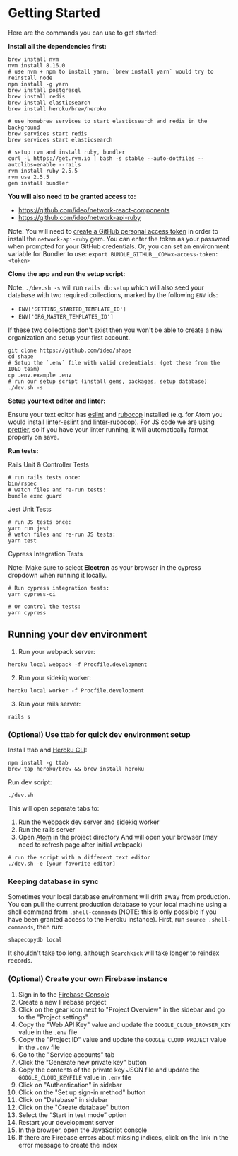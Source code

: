 # Getting Started

Here are the commands you can use to get started:

**Install all the dependencies first:**

```
brew install nvm
nvm install 8.16.0
# use nvm + npm to install yarn; `brew install yarn` would try to reinstall node
npm install -g yarn
brew install postgresql
brew install redis
brew install elasticsearch
brew install heroku/brew/heroku

# use homebrew services to start elasticsearch and redis in the background
brew services start redis
brew services start elasticsearch

# setup rvm and install ruby, bundler
curl -L https://get.rvm.io | bash -s stable --auto-dotfiles --autolibs=enable --rails
rvm install ruby 2.5.5
rvm use 2.5.5
gem install bundler
```

**You will also need to be granted access to:**

- https://github.com/ideo/network-react-components
- https://github.com/ideo/network-api-ruby

Note: You will need to [create a GitHub personal access token](https://help.github.com/en/articles/creating-a-personal-access-token-for-the-command-line) in order to install the `network-api-ruby` gem. You can  enter the token as your password when prompted for your GitHub credentials. Or, you can set an environment variable for Bundler to use: `export BUNDLE_GITHUB__COM=x-access-token:<token>`

**Clone the app and run the setup script:**

Note: `./dev.sh -s` will run `rails db:setup` which will also seed your database with two required collections, marked by the following `ENV` ids:

- `ENV['GETTING_STARTED_TEMPLATE_ID']`
- `ENV['ORG_MASTER_TEMPLATES_ID']`

If these two collections don't exist then you won't be able to create a new organization and setup your first account.

```
git clone https://github.com/ideo/shape
cd shape
# Setup the `.env` file with valid credentials: (get these from the IDEO team)
cp .env.example .env
# run our setup script (install gems, packages, setup database)
./dev.sh -s
```

**Setup your text editor and linter:**

Ensure your text editor has [eslint](https://eslint.org/) and [rubocop](https://rubocop.readthedocs.io/en/latest/) installed (e.g. for Atom you would install [linter-eslint](https://github.com/AtomLinter/linter-eslint) and [linter-rubocop](https://atom.io/packages/linter-rubocop)). For JS code we are using [prettier](https://prettier.io/), so if you have your linter running, it will automatically format properly on save.


**Run tests:**

Rails Unit & Controller Tests

```
# run rails tests once:
bin/rspec
# watch files and re-run tests:
bundle exec guard
```

Jest Unit Tests

```
# run JS tests once:
yarn run jest
# watch files and re-run JS tests:
yarn test
```

Cypress Integration Tests

Note: Make sure to select **Electron** as your browser in the cypress dropdown when running it locally.

```
# Run cypress integration tests:
yarn cypress-ci

# Or control the tests:
yarn cypress
```

## Running your dev environment

1. Run your webpack server:

```
heroku local webpack -f Procfile.development
```

2. Run your sidekiq worker:

```
heroku local worker -f Procfile.development
```

3. Run your rails server:

```
rails s
```

### (Optional) Use ttab for quick dev environment setup

Install ttab and [Heroku CLI](https://devcenter.heroku.com/articles/heroku-cli#download-and-install):

```
npm install -g ttab
brew tap heroku/brew && brew install heroku
```

Run dev script:

```
./dev.sh
```

This will open separate tabs to:

1. Run the webpack dev server and sidekiq worker
1. Run the rails server
1. Open [Atom](https://atom.io/) in the project directory
   And will open your browser (may need to refresh page after initial webpack)

```
# run the script with a different text editor
./dev.sh -e [your favorite editor]
```

### Keeping database in sync

Sometimes your local database environment will drift away from production. You can pull the current production database to your local machine using a shell command from `.shell-commands` (NOTE: this is only possible if you have been granted access to the Heroku instance). First, run `source .shell-commands`, then run:
```
shapecopydb local
```
It shouldn't take too long, although `Searchkick` will take longer to reindex records. 

### (Optional) Create your own Firebase instance

1. Sign in to the [Firebase Console](https://console.firebase.google.com)
1. Create a new Firebase project
1. Click on the gear icon next to "Project Overview" in the sidebar and go to the "Project settings"
1. Copy the "Web API Key" value and update the `GOOGLE_CLOUD_BROWSER_KEY` value in the `.env` file
1. Copy the "Project ID" value and update the `GOOGLE_CLOUD_PROJECT` value in the `.env` file
1. Go to the "Service accounts" tab
1. Click the "Generate new private key" button
1. Copy the contents of the private key JSON file and update the `GOOGLE_CLOUD_KEYFILE` value in `.env` file
1. Click on "Authentication" in sidebar
1. Click on the "Set up sign-in method" button
1. Click on "Database" in sidebar
1. Click on the "Create database" button
1. Select the “Start in test mode” option
1. Restart your development server
1. In the browser, open the JavaScript console
1. If there are Firebase errors about missing indices, click on the link in the error message to create the index
